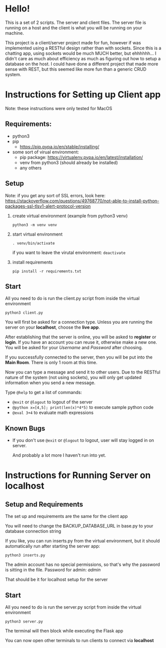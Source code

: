 # Hello!
This is a set of 2 scripts.  The server and client files.  The server file is running on a host and the client is what you will be running on your machine.

This project is a client/server project made for fun, however if was implemented using a RESTful design rather than with sockets.  Since this is a chatting app, using sockets would be much MUCH better, but ehhhhhh... I didn't care as much about efficiency as much as figuring out how to setup a database on the host.  I could have done a different project that made more sense with REST, but this seemed like more fun than a generic CRUD system.

# Instructions for Setting up Client app
Note: these instructions were only tested for MacOS

## Requirements:
- python3
- pip
    - https://pip.pypa.io/en/stable/installing/
- some sort of virual environment:
    - pip package: https://virtualenv.pypa.io/en/latest/installation/
    - venv from python3 (should already be installed)
    - any others

## Setup
Note: if you get any sort of SSL errors, look here:
https://stackoverflow.com/questions/49768770/not-able-to-install-python-packages-ssl-tlsv1-alert-protocol-version

1. create virtual environment (example from python3 venv)

    `python3 -m venv venv`
2. start virtual environment

    `. venv/bin/activate`

    if you want to leave the virutal environment: `deactivate`
2. install requirements

    `pip install -r requirements.txt`

## Start
All you need to do is run the client.py script from inside the virtual environment

`python3 client.py`

You will first be asked for a connection type.  Unless you are running the server on your **localhost**, choose the **live app**.

After establishing that the server is online, you will be asked to **register** or **login**.  If you have an account you can reuse it, otherwise make a new one.  You will be asked for your *Username* and *Password* after choosing.

If you successfully connected to the server, then you will be put into the **Main Room**.  There is only 1 room at this time.

Now you can type a message and send it to other users.  Due to the RESTful nature of the system (not using sockets), you will only get updated information when you send a new message.

Type `@help` to get a list of commands:
- `@exit` or `@logout` to logout of the server
- `@python x=[4,5]; print(len(x)*4*5)` to execute sample python code
- `@eval 3+4` to evaluate math expressions

## Known Bugs
- If you don't use `@exit` or `@logout` to logout, user will stay logged in on server.

    And probably a lot more I haven't run into yet.

# Instructions for Running Server on localhost

## Setup and Requirements
The set up and requirements are the same for the client app

You will need to change the BACKUP_DATABASE_URL in base.py to your database connection string

If you like, you can run inserts.py from the virtual environment, but it should automatically run after starting the server app:

`python3 inserts.py`

The admin account has no special permissions, so that's why the password is sitting in the file.  Password for admin: *admin*

That should be it for localhost setup for the server

## Start
All you need to do is run the server.py script from inside the virtual environment

`python3 server.py`

The terminal will then block while executing the Flask app

You can now open other terminals to run clients to connect via **localhost**